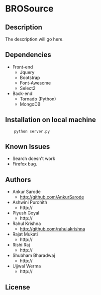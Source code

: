 # BROSource

## Description
The description will go here.

## Dependencies
+ Front-end
  + Jquery
  + Bootstrap
  + Font-Awesome
  + Select2
+ Back-end
  + Tornado (Python)
  + MongoDB

## Installation on local machine
        python server.py

## Known Issues
+ Search doesn't work
+ Firefox bug.

## Authors
+ Ankur Sarode
  + http://github.com/AnkurSarode
+ Ashwini Purohith
  + http://
+ Piyush Goyal
  + http://
+ Rahul Krishna
  + http://github.com/rahulakrishna
+ Rajat Mukati
  + http://
+ Rishi Raj
  + http://
+ Shubham Bharadwaj
  + http://
+ Ujjwal Werma
  + http://

## License
